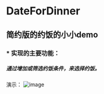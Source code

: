 # DateForDinner
## 简约版的约饭的小小demo
### * 实现的主要功能：
##### 通过增加或筛选约饭条件，来选择约饭。 

演示：
![image](https://github.com/sallyQin/DateForDinner/app/src/main/res/drawable/readme_display.gif)
